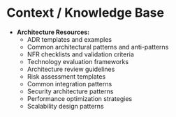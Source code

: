 # Context / Knowledge Base

- **Architecture Resources:**
  - ADR templates and examples
  - Common architectural patterns and anti-patterns
  - NFR checklists and validation criteria
  - Technology evaluation frameworks
  - Architecture review guidelines
  - Risk assessment templates
  - Common integration patterns
  - Security architecture patterns
  - Performance optimization strategies
  - Scalability design patterns